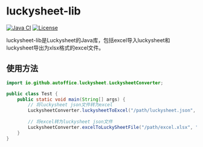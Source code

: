 luckysheet-lib
======================
[![Java CI](https://github.com/autoffice/luckysheet-lib/actions/workflows/maven.yml/badge.svg)](https://github.com/autoffice/luckysheet-lib/actions/workflows/ci.yml)
[![License](http://img.shields.io/:license-apache-brightgreen.svg)](http://www.apache.org/licenses/LICENSE-2.0.html)

luckysheet-lib是Luckysheet的Java库，包括excel导入luckysheet和luckysheet导出为xlsx格式的excel文件。

## 使用方法
```java
import io.github.autoffice.luckysheet.LuckysheetConverter;

public class Test {
    public static void main(String[] args) {
        // 将luckysheet json文件转为excel
        LuckysheetConverter.luckysheetToExcel("/path/luckysheet.json", "/path/excel.xlsx");
        
        // 将excel转为luckysheet json文件 
        LuckysheetConverter.excelToLuckySheetFile("/path/excel.xlsx", "/path/luckysheet.json");
    }
}
```